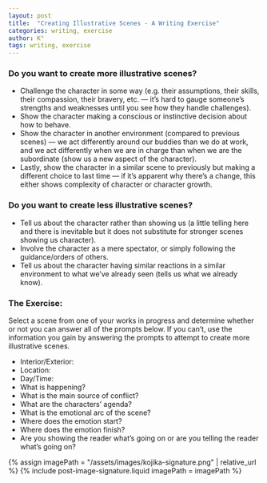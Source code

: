```yaml
---
layout: post
title:  "Creating Illustrative Scenes - A Writing Exercise"
categories: writing, exercise
author: K°
tags: writing, exercise
---
```


### Do you want to create more illustrative scenes?
- Challenge the character in some way (e.g. their assumptions, their skills, their compassion, their bravery, etc. — it’s hard to gauge someone’s strengths and weaknesses until you see how they handle challenges).
- Show the character making a conscious or instinctive decision about how to behave.
- Show the character in another environment (compared to previous scenes) — we act differently around our buddies than we do at work, and we act differently when we are in charge than when we are the subordinate (show us a new aspect of the character).
- Lastly, show the character in a similar scene to previously but making a different choice to last time — if it’s apparent why there’s a change, this either shows complexity of character or character growth.

### Do you want to create less illustrative scenes?
- Tell us about the character rather than showing us (a little telling here and there is inevitable but it does not substitute for stronger scenes showing us character).
- Involve the character as a mere spectator, or simply following the guidance/orders of others.
- Tell us about the character having similar reactions in a similar environment to what we’ve already seen (tells us what we already know).

### The Exercise:
Select a scene from one of your works in progress and determine whether or not you can answer all of the prompts below. If you can’t, use the information you gain by answering the prompts to attempt to create more illustrative scenes.
- Interior/Exterior:
- Location:
- Day/Time:
- What is happening?
- What is the main source of conflict?
- What are the characters’ agenda?
- What is the emotional arc of the scene?
- Where does the emotion start?
- Where does the emotion finish?
- Are you showing the reader what’s going on or are you telling the reader what’s going on?

<!-- signature -->
{% assign imagePath = "/assets/images/kojika-signature.png" | relative_url %}
{% include post-image-signature.liquid imagePath = imagePath %}